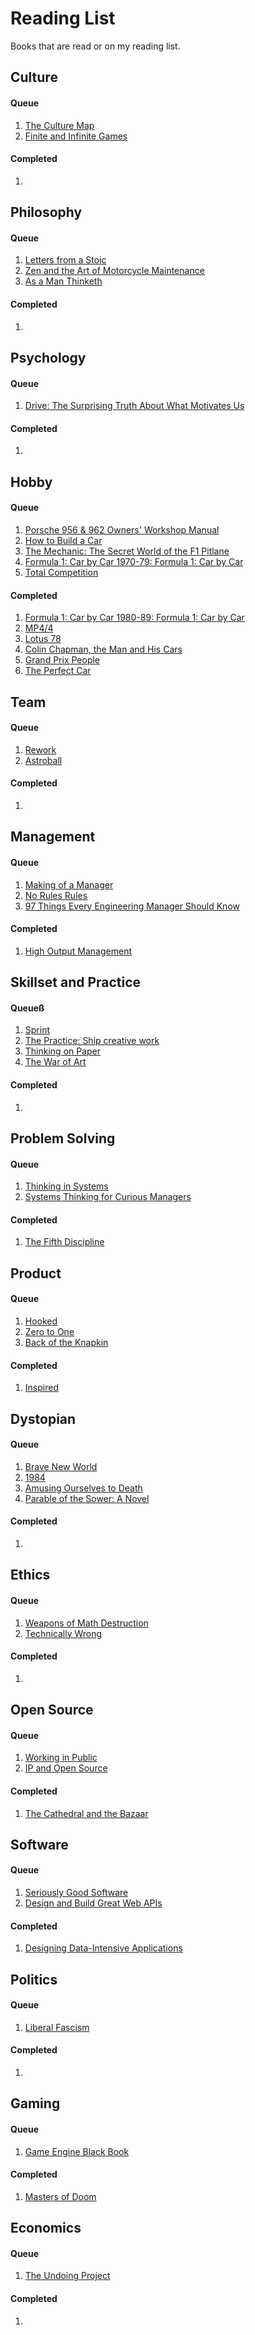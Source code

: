 # Reading List

Books that are read or on my reading list.

Culture
-------

#### Queue

1. [The Culture Map](https://www.amazon.com/gp/product/1610392507)
1. [Finite and Infinite Games](https://www.amazon.com/Finite-Infinite-Games-Possibility-published/dp/B00E6TF1GY)

#### Completed

1. 

Philosophy
----------

#### Queue

1. [Letters from a Stoic](https://www.amazon.com/Letters-Stoic-Penguin-Classics-Hardcover/dp/0141395850)
1. [Zen and the Art of Motorcycle Maintenance](https://www.amazon.com/Zen-Art-Motorcycle-Maintenance-Inquiry/dp/0688002307)
1. [As a Man Thinketh](https://www.amazon.com/As-Man-Thinketh-Complete-Original/dp/125078004)

#### Completed

1. 

Psychology
----------

#### Queue

1. [Drive: The Surprising Truth About What Motivates Us](https://www.amazon.com/Drive-Surprising-Truth-About-Motivates/dp/1594484805)

#### Completed

1. 

Hobby
-----

#### Queue

1. [Porsche 956 & 962 Owners' Workshop Manual](https://www.amazon.com/gp/product/0857337963)
1. [How to Build a Car](https://www.amazon.com/How-Build-Car-Autobiography-Greatest/dp/000835247X)
1. [The Mechanic: The Secret World of the F1 Pitlane](https://www.amazon.com/gp/product/178729000X)
1. [Formula 1: Car by Car 1970-79: Formula 1: Car by Car](https://www.amazon.com/gp/product/1910505226)
1. [Total Competition](https://www.amazon.com/gp/product/1471162354)

#### Completed

1. [Formula 1: Car by Car 1980-89: Formula 1: Car by Car](https://www.evropublishing.com/products/formula-1-car-by-car-1980-89)
1. [MP4/4](https://haynes.com/en-gb/mclaren-mp44-owners-workshop-manual)
1. [Lotus 78](https://haynes.com/en-gb/lotus-79-owners-workshop-manual)
1. [Colin Chapman, the Man and His Cars](https://www.amazon.com/Colin-Chapman-Man-His-Cars/dp/1859608442)
1. [Grand Prix People](https://www.amazon.com/Grand-Prix-People-Revelations-Formula/dp/0947981535)
1. [The Perfect Car](https://www.amazon.com/Perfect-Car-Biography-Motorsport%C2%92s-Creative/dp/1910505277)

Team
----

#### Queue

1. [Rework](https://www.amazon.com/Rework-Jason-Fried/dp/0307463745)
1. [Astroball](https://www.amazon.com/Astroball-New-Way-Win-All/dp/0525576649)

#### Completed

1. 

Management
----------

#### Queue

1. [Making of a Manager](https://www.amazon.com/Making-Manager-What-Everyone-Looks/dp/0735219567)
1. [No Rules Rules](https://www.norulesrules.com/)
1. [97 Things Every Engineering Manager Should Know](https://www.amazon.com/Things-Every-Engineering-Manager-Should/dp/1492050903)

#### Completed

1. [High Output Management](https://www.amazon.com/Output-Management-Andrew-Grove-1983-09-27/dp/B01NGZWYGV)

Skillset and Practice
---------------------

#### Queueß

1. [Sprint](https://www.thesprintbook.com/)
1. [The Practice: Ship creative work](https://geni.us/kD6UWdp)
1. [Thinking on Paper](https://www.amazon.com/Thinking-Paper-V-Howard/dp/0688048730)
1. [The War of Art](https://www.amazon.com/War-Art-Winning-Creative-Battle/dp/1590710037)

#### Completed

1. 

Problem Solving
---------------

#### Queue

1. [Thinking in Systems](https://www.amazon.com/Thinking-Systems-Donella-H-Meadows/dp/1603580557)
1. [Systems Thinking for Curious Managers](https://www.amazon.com/Systems-Thinking-Curious-Managers-Management/dp/0956263151)

#### Completed

1. [The Fifth Discipline](https://www.amazon.com/Fifth-Discipline-Practice-Learning-Organization/dp/0385517254)

Product
-------

#### Queue

1. [Hooked](https://www.amazon.com/Hooked-How-Build-Habit-Forming-Products/dp/1591847788)
1. [Zero to One](https://www.amazon.com/Zero-One-Notes-Startups-Future/dp/0804139296)
1. [Back of the Knapkin](https://www.amazon.com/Back-Napkin-Expanded-Problems-Pictures/dp/1591843065)

#### Completed

1. [Inspired](https://www.amazon.com/INSPIRED-Create-Tech-Products-Customers/dp/1119387507)

Dystopian
---------

#### Queue

1. [Brave New World](https://www.amazon.com/Brave-New-World-Aldous-Huxley/dp/0062696122)
1. [1984](https://www.amazon.com/Nineteen-Eighty-Four-George-Orwell/dp/0679417397)
1. [Amusing Ourselves to Death](https://www.amazon.com/Amusing-Ourselves-Death-Discourse-Business/dp/014303653X)
1. [Parable of the Sower: A Novel](https://www.amazon.com/gp/product/1609807197)

#### Completed

1. 

Ethics
------

#### Queue

1. [Weapons of Math Destruction](https://www.amazon.com/Weapons-Math-Destruction-Increases-Inequality/dp/0553418815)
1. [Technically Wrong](https://www.amazon.com/Technically-Wrong-Sexist-Algorithms-Threats/dp/0393356043)

#### Completed

1. 

Open Source
-----------

#### Queue

1. [Working in Public](https://www.amazon.com/Working-Public-Making-Maintenance-Software/dp/0578675862)
1. [IP and Open Source](https://www.amazon.com/gp/product/0596517963)

#### Completed

1. [The Cathedral and the Bazaar](https://en.wikipedia.org/wiki/The_Cathedral_and_the_Bazaar)

Software
--------

#### Queue

1. [Seriously Good Software](https://www.amazon.com/Seriously-Good-Software-works-survives/dp/1617296295)
1. [Design and Build Great Web APIs](https://pragprog.com/titles/maapis/design-and-build-great-web-apis/)

#### Completed

1. [Designing Data-Intensive Applications](https://www.amazon.com/Designing-Data-Intensive-Applications-Reliable-Maintainable/dp/1449373321)

Politics
--------

#### Queue

1. [Liberal Fascism](https://www.amazon.com/Liberal-Fascism-American-Mussolini-Politics/dp/0767917189)

#### Completed

1. 

Gaming
------

#### Queue

1. [Game Engine Black Book](https://fabiensanglard.net/gebbdoom/)

#### Completed

1. [Masters of Doom](https://en.wikipedia.org/wiki/Masters_of_Doom)


Economics
---------

#### Queue

1. [The Undoing Project](https://www.amazon.com/Undoing-Project-Friendship-Changed-Minds/dp/0393354776)

#### Completed

1. 
